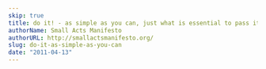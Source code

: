 ```yaml
---
skip: true
title: do it! - as simple as you can, just what is essential to pass it forward.
authorName: Small Acts Manifesto
authorURL: http://smallactsmanifesto.org/
slug: do-it-as-simple-as-you-can
date: "2011-04-13"
---
```

